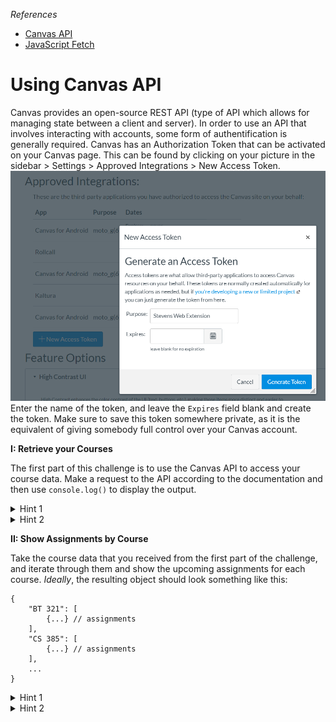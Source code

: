 _References_

-   [Canvas API](https://canvas.instructure.com/doc/api/)
-   [JavaScript Fetch](https://developer.mozilla.org/en-US/docs/Web/API/Fetch_API/Using_Fetch)

# Using Canvas API

Canvas provides an open-source REST API (type of API which allows for managing state between a client and server). In order to use an API that involves interacting with accounts, some form of authentification is generally required. Canvas has an Authorization Token that can be activated on your Canvas page. This can be found by clicking on your picture in the sidebar > Settings > Approved Integrations > New Access Token.
![](images/canvas_token.png)
Enter the name of the token, and leave the `Expires` field blank and create the token. Make sure to save this token somewhere private, as it is the equivalent of giving somebody full control over your Canvas account.

**I: Retrieve your Courses**

The first part of this challenge is to use the Canvas API to access your course data. Make a request to the API according to the documentation and then use `console.log()` to display the output.

<details>
    <summary>Hint 1</summary>
    JavaScript has a built-in <code>fetch()</code> function which takes a URI and optional parameters. Use this to query the Canvas API.
</details>
<details>
    <summary>Hint 2</summary>
    The query you should use is <code>GET /api/v1/courses</code>.
</details>

**II: Show Assignments by Course**

Take the course data that you received from the first part of the challenge, and iterate through them and show the upcoming assignments for each course. _Ideally_, the resulting object should look something like this:

```
{
    "BT 321": [
        {...} // assignments
    ],
    "CS 385": [
        {...} // assignments
    ],
    ...
}
```

<details>
    <summary>Hint 1</summary>
    The query you should use is <code>GET /api/v1/courses/:course_id/assignments</code>. Replace <code>:course_id</code> with each course ID you received previously.
</details>
<details>
    <summary>Hint 2</summary>
    The query takes a <code>bucket</code> parameter for which the string <code>"upcoming"</code> is a possible value. Add <code>?bucket=upcoming</code> to the URI. Additionally, you can sort them in order of due date by adding <code>&order_by=due_at</code>.
</details>
